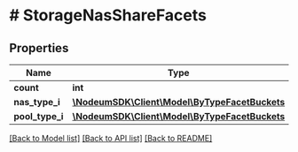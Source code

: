 # # StorageNasShareFacets

## Properties

Name | Type | Description | Notes
------------ | ------------- | ------------- | -------------
**count** | **int** |  | [optional] 
**nas_type_i** | [**\NodeumSDK\Client\Model\ByTypeFacetBuckets**](ByTypeFacetBuckets.md) |  | [optional] 
**pool_type_i** | [**\NodeumSDK\Client\Model\ByTypeFacetBuckets**](ByTypeFacetBuckets.md) |  | [optional] 

[[Back to Model list]](../../README.md#documentation-for-models) [[Back to API list]](../../README.md#documentation-for-api-endpoints) [[Back to README]](../../README.md)


